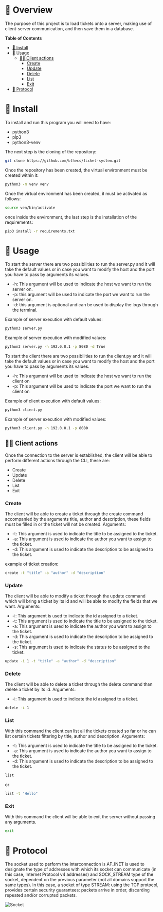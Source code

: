 # 🧐 Overview
The purpose of this project is to load tickets onto a server, making use of client-server communication, and then save them in a database.

**Table of Contents**

- [🧰 Install](#-install)
- [🚀 Usage](#-usage)
  * [👨‍🔧 Client actions](#-client-actions)
    + [Create](#create)
    + [Update](#update)
    + [Delete](#delete)
    + [List](#list)
    + [Exit](#exit)
- [🚨 Protocol](#-protocol)

# 🧰 Install

To install and run this program you will need to have:
- python3
- pip3
- python3-venv

The next step is the cloning of the repository:

```bash
git clone https://github.com/bthecs/ticket-system.git
```
Once the repository has been created, the virtual environment must be created within it:

```bash
python3 -m venv venv
```
Once the virtual environment has been created, it must be activated as follows:

```bash
source ven/bin/activate
```
once inside the environment, the last step is the installation of the requirements:

```bash
pip3 install -r requirements.txt
```

# 🚀 Usage
To start the server there are two possibilities to run the server.py and it will take the default values or in case you want to modify the host and the port you have to pass by arguments its values.

- -h:  This argument will be used to indicate the host we want to run the server on.
- -p: this argument will be used to indicate the port we want to run the server on.
- -d: this argument is optional and can be used to display the logs through the terminal.

Example of server execution with default values:

```bash
python3 server.py
```
Example of server execution with modified values:

```bash
python3 server.py -h 192.0.0.1 -p 8080 -d True
```
To start the client there are two possibilities to run the client.py and it will take the default values or in case you want to modify the host and the port you have to pass by arguments its values.

- -h: This argument will be used to indicate the host we want to run the client on
- -p: This argument will be used to indicate the port we want to run the client on

Example of client execution with default values:

```bash
python3 client.py
```

Example of server execution with modified values:

```bash
python3 client.py -h 192.0.0.1 -p 8080
```
## 👨‍🔧 Client actions
Once the connection to the server is established, the client will be able to perform different actions through the CLI, these are:

- Create
- Update
- Delete
- List
- Exit

### Create
The client will be able to create a ticket through the create command accompanied by the arguments title, author and description, these fields must be filled in or the ticket will not be created.
Arguments:

- -t: This argument is used to indicate the title to be assigned to the ticket.
- -a: This argument is used to indicate the author you want to assign to the ticket.
- -d: This argument is used to indicate the description to be assigned to the ticket.

example of ticket creation:

```bash
create -t "title" -a "author" -d "description"
```

### Update
The client will be able to modify a ticket through the update command which will bring a ticket by its id and will be able to modify the fields that we want.
Arguments:

- -i: This argument is used to indicate the id assigned to a ticket.
- -t: This argument is used to indicate the title to be assigned to the ticket.
- -a: This argument is used to indicate the author you want to assign to the ticket.
- -d: This argument is used to indicate the description to be assigned to the ticket.
- -s: This argument is used to indicate the status to be assigned to the ticket.

```bash
update -i 1 -t "title" -a "author" -d "description"
```

### Delete
The client will be able to delete a ticket through the delete command than delete a ticket by its id.
Arguments:

- -i: This argument is used to indicate the id assigned to a ticket.

```bash
delete -i 1
```

### List
With this command the client can list all the tickets created so far or he can list certain tickets filtering by title, author and description.
Arguments:

- -t: This argument is used to indicate the title to be assigned to the ticket.
- -a: This argument is used to indicate the author you want to assign to the ticket.
- -d: This argument is used to indicate the description to be assigned to the ticket.

```bash
list
```
or
```bash
list -t "Hello"
```

### Exit
With this command the client will be able to exit the server without passing any arguments.

```bash
exit
```

# 🚨 Protocol
The socket used to perform the interconnection is AF_INET is used to designate the type of addresses with which its socket can communicate (in this case, Internet Protocol v4 addresses) and SOCK_STREAM type of the socket, dependent on the previous parameter (not all domains support the same types). In this case, a socket of type STREAM: using the TCP protocol, provides certain security guarantees: packets arrive in order, discarding repeated and/or corrupted packets.

![Socket](https://imgur.com/gallery/sAyHJ3E)
